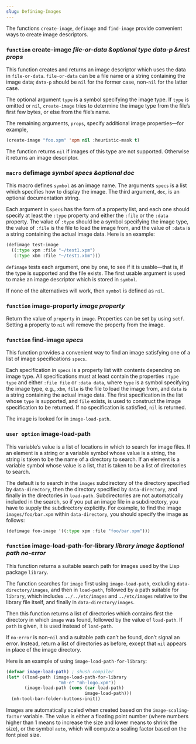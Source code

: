 ```yaml
---
slug: Defining-Images
---
```


The functions `create-image`, `defimage` and `find-image` provide convenient ways to create image descriptors.

### <span className="tag function">`function`</span> **create-image** *file-or-data \&optional type data-p \&rest props*

This function creates and returns an image descriptor which uses the data in `file-or-data`. `file-or-data` can be a file name or a string containing the image data; `data-p` should be `nil` for the former case, non-`nil` for the latter case.

The optional argument `type` is a symbol specifying the image type. If `type` is omitted or `nil`, `create-image` tries to determine the image type from the file’s first few bytes, or else from the file’s name.

The remaining arguments, `props`, specify additional image properties—for example,

```lisp
(create-image "foo.xpm" 'xpm nil :heuristic-mask t)
```

The function returns `nil` if images of this type are not supported. Otherwise it returns an image descriptor.

### <span className="tag macro">`macro`</span> **defimage** *symbol specs \&optional doc*

This macro defines `symbol` as an image name. The arguments `specs` is a list which specifies how to display the image. The third argument, `doc`, is an optional documentation string.

Each argument in `specs` has the form of a property list, and each one should specify at least the `:type` property and either the `:file` or the `:data` property. The value of `:type` should be a symbol specifying the image type, the value of `:file` is the file to load the image from, and the value of `:data` is a string containing the actual image data. Here is an example:

```lisp
(defimage test-image
  ((:type xpm :file "~/test1.xpm")
   (:type xbm :file "~/test1.xbm")))
```

`defimage` tests each argument, one by one, to see if it is usable—that is, if the type is supported and the file exists. The first usable argument is used to make an image descriptor which is stored in `symbol`.

If none of the alternatives will work, then `symbol` is defined as `nil`.

### <span className="tag function">`function`</span> **image-property** *image property*

Return the value of `property` in `image`. Properties can be set by using `setf`. Setting a property to `nil` will remove the property from the image.

### <span className="tag function">`function`</span> **find-image** *specs*

This function provides a convenient way to find an image satisfying one of a list of image specifications `specs`.

Each specification in `specs` is a property list with contents depending on image type. All specifications must at least contain the properties `:type type` and either `:file file`<!-- /@w --> or `:data data`<!-- /@w -->, where `type` is a symbol specifying the image type, e.g., `xbm`, `file` is the file to load the image from, and `data` is a string containing the actual image data. The first specification in the list whose `type` is supported, and `file` exists, is used to construct the image specification to be returned. If no specification is satisfied, `nil` is returned.

The image is looked for in `image-load-path`.

### <span className="tag useroption">`user option`</span> **image-load-path**

This variable’s value is a list of locations in which to search for image files. If an element is a string or a variable symbol whose value is a string, the string is taken to be the name of a directory to search. If an element is a variable symbol whose value is a list, that is taken to be a list of directories to search.

The default is to search in the `images` subdirectory of the directory specified by `data-directory`, then the directory specified by `data-directory`, and finally in the directories in `load-path`. Subdirectories are not automatically included in the search, so if you put an image file in a subdirectory, you have to supply the subdirectory explicitly. For example, to find the image `images/foo/bar.xpm` within `data-directory`, you should specify the image as follows:

```lisp
(defimage foo-image '((:type xpm :file "foo/bar.xpm")))
```

### <span className="tag function">`function`</span> **image-load-path-for-library** *library image \&optional path no-error*

This function returns a suitable search path for images used by the Lisp package `library`.

The function searches for `image` first using `image-load-path`, excluding `data-directory/images`, and then in `load-path`, followed by a path suitable for `library`, which includes `../../etc/images` and `../etc/images` relative to the library file itself, and finally in `data-directory/images`.

Then this function returns a list of directories which contains first the directory in which `image` was found, followed by the value of `load-path`. If `path` is given, it is used instead of `load-path`.

If `no-error` is non-`nil` and a suitable path can’t be found, don’t signal an error. Instead, return a list of directories as before, except that `nil` appears in place of the image directory.

Here is an example of using `image-load-path-for-library`:

```lisp
(defvar image-load-path) ; shush compiler
(let* ((load-path (image-load-path-for-library
                    "mh-e" "mh-logo.xpm"))
       (image-load-path (cons (car load-path)
                              image-load-path)))
  (mh-tool-bar-folder-buttons-init))
```

Images are automatically scaled when created based on the `image-scaling-factor` variable. The value is either a floating point number (where numbers higher than 1 means to increase the size and lower means to shrink the size), or the symbol `auto`, which will compute a scaling factor based on the font pixel size.
